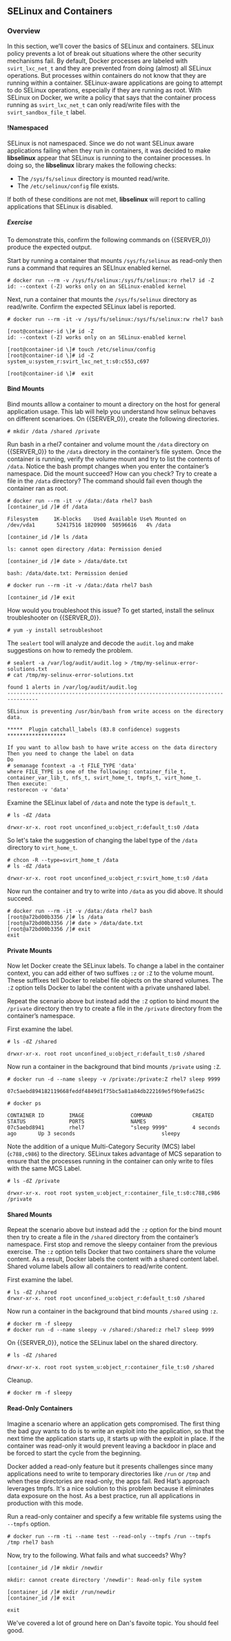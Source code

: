 ## SELinux and Containers

### Overview

In this section, we’ll cover the basics of SELinux and containers. SELinux policy prevents a lot of break out situations where the other security mechanisms fail. By default, Docker processes are labeled with ```svirt_lxc_net_t``` and they are prevented from doing (almost) all SELinux operations.  But processes within containers do not know that they are running within a container.  SELinux-aware applications are going to attempt to do SELinux operations, especially if they are running as root. With SELinux on Docker, we write a policy that says that the container process running as ```svirt_lxc_net_t``` can only read/write files with the ```svirt_sandbox_file_t``` label.

#### !Namespaced

SELinux is not namespaced. Since we do not want SELinux aware applications failing when they run in containers, it was decided to make **libselinux** appear that SELinux is running to the container processes. In doing so, the **libselinux** library makes the following checks:

 * The ```/sys/fs/selinux``` directory is mounted read/write. 
 * The ```/etc/selinux/config``` file exists.

 If both of these conditions are not met, **libselinux** will report to calling applications that SELinux is disabled.  

##### Exercise 

To demonstrate this, confirm the following commands on {{SERVER_0}} produce the expected output.

Start by running a container that mounts ```/sys/fs/selinux``` as read-only then runs a command that requires an SELInux enabled kernel.

~~~shell
# docker run --rm -v /sys/fs/selinux:/sys/fs/selinux:ro rhel7 id -Z
id: --context (-Z) works only on an SELinux-enabled kernel
~~~

Next, run a container that mounts the ```/sys/fs/selinux``` directory as read/write. Confirm the expected SELinux label is reported.

~~~shell
# docker run --rm -it -v /sys/fs/selinux:/sys/fs/selinux:rw rhel7 bash 

[root@container-id \]# id -Z
id: --context (-Z) works only on an SELinux-enabled kernel

[root@container-id \]# touch /etc/selinux/config
[root@container-id \]# id -Z
system_u:system_r:svirt_lxc_net_t:s0:c553,c697

[root@container-id \]#  exit
~~~

#### Bind Mounts

Bind mounts alllow a container to mount a directory on the host for general application usage. This lab will help you understand how selinux behaves on different scenarioes. On {{SERVER_0}}, create the following directories.

~~~shell
# mkdir /data /shared /private
~~~

Run bash in a rhel7 container and volume mount the ```/data``` directory on {{SERVER_0}} to the ```/data``` directory in the container’s file system. Once the container is running, verify the volume mount and try to list the contents of ```/data```. Notice the bash prompt changes when you enter the container’s namespace. Did the mount succeed? How can you check? Try to create a file in the ```/data``` directory? The command should fail even though the container ran as root.  

~~~shell
# docker run --rm -it -v /data:/data rhel7 bash
[container_id /]# df /data

Filesystem     1K-blocks    Used Available Use% Mounted on
/dev/vda1       52417516 1820900  50596616   4% /data

[container_id /]# ls /data

ls: cannot open directory /data: Permission denied

[container_id /]# date > /data/date.txt

bash: /data/date.txt: Permission denied

# docker run --rm -it -v /data:/data rhel7 bash

[container_id /]# exit
~~~

How would you troubleshoot this issue? To get started, install the selinux troubleshooter on {{SERVER_0}}.

~~~shell
# yum -y install setroubleshoot
~~~ 

The ```sealert``` tool will analyze and decode the ```audit.log``` and make suggestions on how to remedy the problem.

~~~shell
# sealert -a /var/log/audit/audit.log > /tmp/my-selinux-error-solutions.txt
# cat /tmp/my-selinux-error-solutions.txt

found 1 alerts in /var/log/audit/audit.log
--------------------------------------------------------------------------------

SELinux is preventing /usr/bin/bash from write access on the directory data.

*****  Plugin catchall_labels (83.8 confidence) suggests   *******************

If you want to allow bash to have write access on the data directory
Then you need to change the label on data
Do
# semanage fcontext -a -t FILE_TYPE 'data'
where FILE_TYPE is one of the following: container_file_t, container_var_lib_t, nfs_t, svirt_home_t, tmpfs_t, virt_home_t.
Then execute:
restorecon -v 'data'
~~~

Examine the SELinux label of ```/data``` and note the type is ```default_t```.

~~~shell
# ls -dZ /data

drwxr-xr-x. root root unconfined_u:object_r:default_t:s0 /data
~~~

So let's take the suggestion of changing the label type of the ```/data``` directory to ```virt_home_t```.

~~~shell
# chcon -R --type=svirt_home_t /data
# ls -dZ /data

drwxr-xr-x. root root unconfined_u:object_r:svirt_home_t:s0 /data
~~~

Now run the container and try to write into ```/data``` as you did above. It should succeed.

~~~shell
# docker run --rm -it -v /data:/data rhel7 bash
[root@a72bd00b3356 /]# ls /data
[root@a72bd00b3356 /]# date > /data/date.txt
[root@a72bd00b3356 /]# exit
exit
~~~

#### Private Mounts

Now let Docker create the SELinux labels. To change a label in the container context, you can add either of two suffixes ```:z``` or ```:Z``` to the volume mount. These suffixes tell Docker to relabel file objects on the shared volumes. The ```:Z``` option tells Docker to label the content with a private unshared label. 

Repeat the scenario above but instead add the ```:Z``` option to bind mount the ```/private``` directory then try to create a file in the ```/private``` directory from the container’s namespace.

First examine the label.

~~~shell
# ls -dZ /shared

drwxr-xr-x. root root unconfined_u:object_r:default_t:s0 /shared
~~~

Now run a container in the background that bind mounts ```/private``` using ```:Z```.

~~~shell
# docker run -d --name sleepy -v /private:/private:Z rhel7 sleep 9999

07c5aebd894182119668feddf4849d1f75bc5a81a84db222169e5f9b9efa625c

# docker ps

CONTAINER ID        IMAGE               COMMAND             CREATED             STATUS              PORTS               NAMES
07c5aebd8941        rhel7               "sleep 9999"        4 seconds ago       Up 3 seconds                            sleepy
~~~

Note the addition of a unique Multi-Category Security (MCS) label (```c788,c986```) to the directory. SELinux takes advantage of MCS separation to ensure that the processes running in the container can only write to files with the same MCS Label.

~~~shell
# ls -dZ /private

drwxr-xr-x. root root system_u:object_r:container_file_t:s0:c788,c986 /private
~~~

#### Shared Mounts

Repeat the scenario above but instead add the ```:z``` option for the bind mount then try to create a file in the ```/shared``` directory from the container’s namespace. First stop and remove the sleepy container from the previous exercise. The ```:z``` option tells Docker that two containers share the volume content. As a result, Docker labels the content with a shared content label. Shared volume labels allow all containers to read/write content.

First examine the label.

~~~shell
# ls -dZ /shared
drwxr-xr-x. root root unconfined_u:object_r:default_t:s0 /shared
~~~

Now run a container in the background that bind mounts ```/shared``` using ```:z```.

~~~shell
# docker rm -f sleepy
# docker run -d --name sleepy -v /shared:/shared:z rhel7 sleep 9999
~~~

On {{SERVER_0}}, notice the SELinux label on the shared directory.

~~~shell
# ls -dZ /shared

drwxr-xr-x. root root system_u:object_r:container_file_t:s0 /shared
~~~

Cleanup.

~~~shell
# docker rm -f sleepy
~~~

#### Read-Only Containers

Imagine a scenario where an application gets compromised. The first thing the bad guy wants to do is to write an exploit into the application, so that the next time the application starts up, it starts up with the exploit in place. If the container was read-only it would prevent leaving a backdoor in place and be forced to start the cycle from the beginning.

Docker added a read-only feature but it presents challenges since many applications need to write to temporary directories like ```/run``` or ```/tmp``` and when these directories are read-only, the apps fail. Red Hat’s approach leverages tmpfs. It's a nice solution to this problem because it eliminates data exposure on the host. As a best practice, run all applications in production with this mode. 

Run a read-only container and specify a few writable file systems using the ```--tmpfs``` option.

~~~shell  
# docker run --rm -ti --name test --read-only --tmpfs /run --tmpfs /tmp rhel7 bash
~~~

Now, try to the following. What fails and what succeeds? Why?

~~~shell
[container_id /]# mkdir /newdir

mkdir: cannot create directory '/newdir': Read-only file system

[container_id /]# mkdir /run/newdir
[container_id /]# exit

exit
~~~

We've covered a lot of ground here on Dan's favoite topic. You should feel good.








